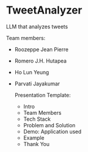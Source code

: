 # TweetAnalyzer
LLM that analyzes tweets


Team members: <br />
- Roozeppe Jean Pierre
- Romero J.H. Hutapea
- Ho Lun Yeung
- Parvati Jayakumar

  Presentation Template:
  - Intro
  - Team Members
  - Tech Stack
  - Problem and Solution
  - Demo: Application used
  - Example
  - Thank You
  
